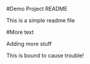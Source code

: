 #Demo Project README

This is a simple readme file

#More text

Adding more stuff


This is bound to cause trouble!


